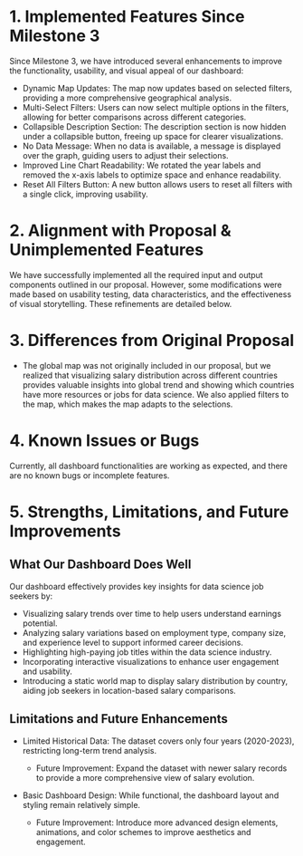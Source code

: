 # 1. Implemented Features Since Milestone 3
Since Milestone 3, we have introduced several enhancements to improve the functionality, usability, and visual appeal of our dashboard:

- Dynamic Map Updates: The map now updates based on selected filters, providing a more comprehensive geographical analysis.
- Multi-Select Filters: Users can now select multiple options in the filters, allowing for better comparisons across different categories.
- Collapsible Description Section: The description section is now hidden under a collapsible button, freeing up space for clearer visualizations.
- No Data Message: When no data is available, a message is displayed over the graph, guiding users to adjust their selections.
- Improved Line Chart Readability: We rotated the year labels and removed the x-axis labels to optimize space and enhance readability.
- Reset All Filters Button: A new button allows users to reset all filters with a single click, improving usability.


# 2. Alignment with Proposal & Unimplemented Features

We have successfully implemented all the required input and output components outlined in our proposal. However, some modifications were made based on usability testing, data characteristics, and the effectiveness of visual storytelling. These refinements are detailed below.

# 3. Differences from Original Proposal

- The global map was not originally included in our proposal, but we realized that visualizing salary distribution across different countries provides valuable insights into global trend and showing which countries have more resources or jobs for data science. We also applied filters to the map, which makes the map adapts to the selections.

# 4. Known Issues or Bugs

Currently, all dashboard functionalities are working as expected, and there are no known bugs or incomplete features.

# 5. Strengths, Limitations, and Future Improvements

## What Our Dashboard Does Well
Our dashboard effectively provides key insights for data science job seekers by:

- Visualizing salary trends over time to help users understand earnings potential.
- Analyzing salary variations based on employment type, company size, and experience level to support informed career decisions.
- Highlighting high-paying job titles within the data science industry.
- Incorporating interactive visualizations to enhance user engagement and usability.
- Introducing a static world map to display salary distribution by country, aiding job seekers in location-based salary comparisons.

## Limitations and Future Enhancements
- Limited Historical Data: The dataset covers only four years (2020-2023), restricting long-term trend analysis.
    - Future Improvement: Expand the dataset with newer salary records to provide a more comprehensive view of salary evolution.

- Basic Dashboard Design: While functional, the dashboard layout and styling remain relatively simple.
    - Future Improvement: Introduce more advanced design elements, animations, and color schemes to improve aesthetics and engagement.

